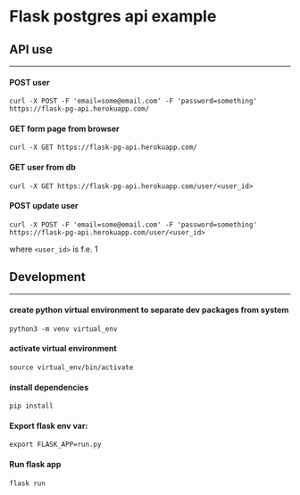 # Flask postgres api example


## API use
---

#### POST user
```
curl -X POST -F 'email=some@email.com' -F 'password=something' https://flask-pg-api.herokuapp.com/
```

#### GET form page from browser
```
curl -X GET https://flask-pg-api.herokuapp.com/
```

#### GET user from db
```
curl -X GET https://flask-pg-api.herokuapp.com/user/<user_id>
```

#### POST update user 
```
curl -X POST -F 'email=some@email.com' -F 'password=something' https://flask-pg-api.herokuapp.com/user/<user_id>
```
where ```<user_id>``` is f.e. 1



## Development
---
#### create python virtual environment to separate dev packages from system
```
python3 -m venv virtual_env
```

#### activate virtual environment
```
source virtual_env/bin/activate
```

#### install dependencies
```
pip install
```

#### Export flask env var:
```
export FLASK_APP=run.py
```

#### Run flask app
```
flask run
```